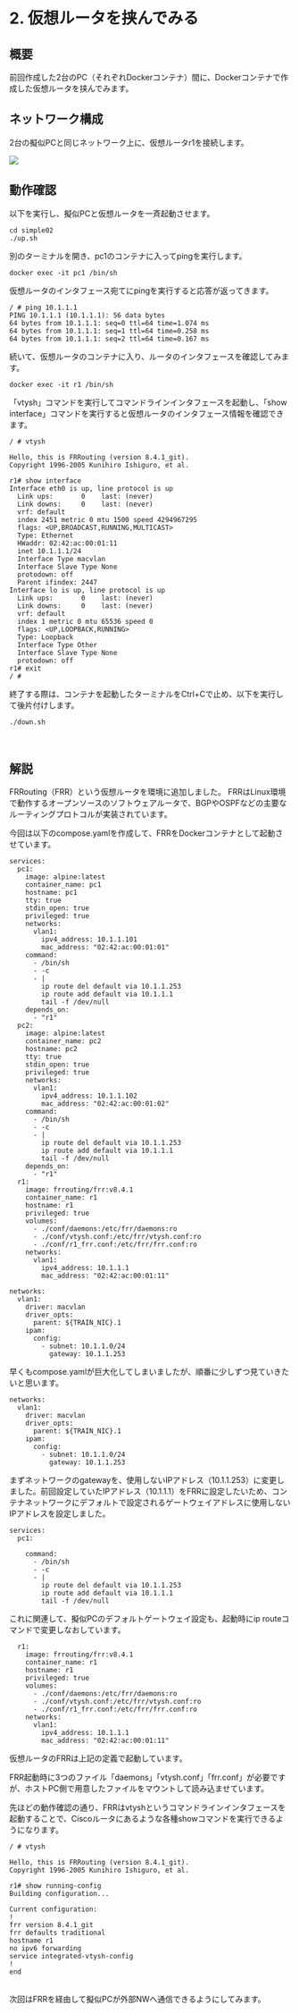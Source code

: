 # 2. 仮想ルータを挟んでみる

## 概要
前回作成した2台のPC（それぞれDockerコンテナ）間に、Dockerコンテナで作成した仮想ルータを挟んでみます。
<br>

## ネットワーク構成
2台の擬似PCと同じネットワーク上に、仮想ルータr1を接続します。
 
<img src="images/topology.png">
 
<br>

## 動作確認
以下を実行し、擬似PCと仮想ルータを一斉起動させます。
```Shell
cd simple02
./up.sh
```

別のターミナルを開き、pc1のコンテナに入ってpingを実行します。
```Shell
docker exec -it pc1 /bin/sh
```

仮想ルータのインタフェース宛てにpingを実行すると応答が返ってきます。
```Shell
/ # ping 10.1.1.1
PING 10.1.1.1 (10.1.1.1): 56 data bytes
64 bytes from 10.1.1.1: seq=0 ttl=64 time=1.074 ms
64 bytes from 10.1.1.1: seq=1 ttl=64 time=0.258 ms
64 bytes from 10.1.1.1: seq=2 ttl=64 time=0.167 ms
```

続いて、仮想ルータのコンテナに入り、ルータのインタフェースを確認してみます。
```Shell
docker exec -it r1 /bin/sh
```
「vtysh」コマンドを実行してコマンドラインインタフェースを起動し、「show interface」コマンドを実行すると仮想ルータのインタフェース情報を確認できます。
```
/ # vtysh

Hello, this is FRRouting (version 8.4.1_git).
Copyright 1996-2005 Kunihiro Ishiguro, et al.

r1# show interface 
Interface eth0 is up, line protocol is up
  Link ups:       0    last: (never)
  Link downs:     0    last: (never)
  vrf: default
  index 2451 metric 0 mtu 1500 speed 4294967295 
  flags: <UP,BROADCAST,RUNNING,MULTICAST>
  Type: Ethernet
  HWaddr: 02:42:ac:00:01:11
  inet 10.1.1.1/24
  Interface Type macvlan
  Interface Slave Type None
  protodown: off 
  Parent ifindex: 2447
Interface lo is up, line protocol is up
  Link ups:       0    last: (never)
  Link downs:     0    last: (never)
  vrf: default
  index 1 metric 0 mtu 65536 speed 0 
  flags: <UP,LOOPBACK,RUNNING>
  Type: Loopback
  Interface Type Other
  Interface Slave Type None
  protodown: off 
r1# exit
/ # 
```



終了する際は、コンテナを起動したターミナルをCtrl+Cで止め、以下を実行して後片付けします。
```
./down.sh
```
<br>

## 解説

FRRouting（FRR）という仮想ルータを環境に追加しました。
FRRはLinux環境で動作するオープンソースのソフトウェアルータで、BGPやOSPFなどの主要なルーティングプロトコルが実装されています。

今回は以下のcompose.yamlを作成して、FRRをDockerコンテナとして起動させています。

```YML
services:
  pc1:
    image: alpine:latest
    container_name: pc1
    hostname: pc1
    tty: true
    stdin_open: true
    privileged: true
    networks:
      vlan1:
        ipv4_address: 10.1.1.101
        mac_address: "02:42:ac:00:01:01"
    command:
      - /bin/sh
      - -c
      - |
        ip route del default via 10.1.1.253
        ip route add default via 10.1.1.1
        tail -f /dev/null
    depends_on:
      - "r1"
  pc2:
    image: alpine:latest
    container_name: pc2
    hostname: pc2
    tty: true
    stdin_open: true
    privileged: true
    networks:
      vlan1:
        ipv4_address: 10.1.1.102
        mac_address: "02:42:ac:00:01:02"
    command:
      - /bin/sh
      - -c
      - |
        ip route del default via 10.1.1.253
        ip route add default via 10.1.1.1
        tail -f /dev/null
    depends_on:
      - "r1"
  r1:
    image: frrouting/frr:v8.4.1
    container_name: r1
    hostname: r1
    privileged: true
    volumes:
      - ./conf/daemons:/etc/frr/daemons:ro
      - ./conf/vtysh.conf:/etc/frr/vtysh.conf:ro
      - ./conf/r1_frr.conf:/etc/frr/frr.conf:ro
    networks:
      vlan1:
        ipv4_address: 10.1.1.1
        mac_address: "02:42:ac:00:01:11"

networks:
  vlan1:
    driver: macvlan
    driver_opts:
      parent: ${TRAIN_NIC}.1
    ipam:
      config:
        - subnet: 10.1.1.0/24
          gateway: 10.1.1.253
```

早くもcompose.yamlが巨大化してしまいましたが、順番に少しずつ見ていきたいと思います。
 
```
networks:
  vlan1:
    driver: macvlan
    driver_opts:
      parent: ${TRAIN_NIC}.1
    ipam:
      config:
        - subnet: 10.1.1.0/24
          gateway: 10.1.1.253
```
まずネットワークのgatewayを、使用しないIPアドレス（10.1.1.253）に変更しました。前回設定していたIPアドレス（10.1.1.1）をFRRに設定したいため、コンテナネットワークにデフォルトで設定されるゲートウェイアドレスに使用しないIPアドレスを設定しました。

```
services:
  pc1:

    command:
      - /bin/sh
      - -c
      - |
        ip route del default via 10.1.1.253
        ip route add default via 10.1.1.1
        tail -f /dev/null
```
これに関連して、擬似PCのデフォルトゲートウェイ設定も、起動時にip routeコマンドで変更しなおしています。

```
  r1:
    image: frrouting/frr:v8.4.1
    container_name: r1
    hostname: r1
    privileged: true
    volumes:
      - ./conf/daemons:/etc/frr/daemons:ro
      - ./conf/vtysh.conf:/etc/frr/vtysh.conf:ro
      - ./conf/r1_frr.conf:/etc/frr/frr.conf:ro
    networks:
      vlan1:
        ipv4_address: 10.1.1.1
        mac_address: "02:42:ac:00:01:11"
```
仮想ルータのFRRは上記の定義で起動しています。
 
FRR起動時に3つのファイル「daemons」「vtysh.conf」「frr.conf」が必要ですが、ホストPC側で用意したファイルをマウントして読み込ませています。

先ほどの動作確認の通り、FRRはvtyshというコマンドラインインタフェースを起動することで、Ciscoルータにあるような各種showコマンドを実行できるようになります。
```
/ # vtysh

Hello, this is FRRouting (version 8.4.1_git).
Copyright 1996-2005 Kunihiro Ishiguro, et al.

r1# show running-config 
Building configuration...

Current configuration:
!
frr version 8.4.1_git
frr defaults traditional
hostname r1
no ipv6 forwarding
service integrated-vtysh-config
!
end
```

<br>
次回はFRRを経由して擬似PCが外部NWへ通信できるようにしてみます。